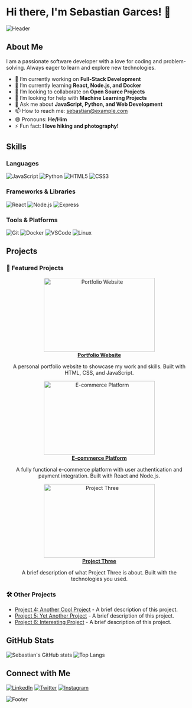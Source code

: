 # Hi there, I'm Sebastian Garces! 👋

![Header](https://your-image-url.com/header-image.jpg)

## About Me

I am a passionate software developer with a love for coding and problem-solving. Always eager to learn and explore new technologies.

- 🔭 I’m currently working on **Full-Stack Development**
- 🌱 I’m currently learning **React, Node.js, and Docker**
- 👯 I’m looking to collaborate on **Open Source Projects**
- 🤔 I’m looking for help with **Machine Learning Projects**
- 💬 Ask me about **JavaScript, Python, and Web Development**
- 📫 How to reach me: [sebastian@example.com](mailto:sebastian@example.com)
- 😄 Pronouns: **He/Him**
- ⚡ Fun fact: **I love hiking and photography!**

## Skills

### Languages
![JavaScript](https://img.shields.io/badge/JavaScript-323330?style=for-the-badge&logo=javascript&logoColor=F7DF1E)
![Python](https://img.shields.io/badge/Python-3776AB?style=for-the-badge&logo=python&logoColor=white)
![HTML5](https://img.shields.io/badge/HTML5-E34F26?style=for-the-badge&logo=html5&logoColor=white)
![CSS3](https://img.shields.io/badge/CSS3-1572B6?style=for-the-badge&logo=css3&logoColor=white)

### Frameworks & Libraries
![React](https://img.shields.io/badge/React-20232A?style=for-the-badge&logo=react&logoColor=61DAFB)
![Node.js](https://img.shields.io/badge/Node.js-339933?style=for-the-badge&logo=nodedotjs&logoColor=white)
![Express](https://img.shields.io/badge/Express-000000?style=for-the-badge&logo=express&logoColor=white)

### Tools & Platforms
![Git](https://img.shields.io/badge/Git-F05032?style=for-the-badge&logo=git&logoColor=white)
![Docker](https://img.shields.io/badge/Docker-2496ED?style=for-the-badge&logo=docker&logoColor=white)
![VSCode](https://img.shields.io/badge/VSCode-007ACC?style=for-the-badge&logo=visual-studio-code&logoColor=white)
![Linux](https://img.shields.io/badge/Linux-FCC624?style=for-the-badge&logo=linux&logoColor=black)

## Projects

### 📂 Featured Projects

<div align="center">

  <a href="https://github.com/GarcesSebastian/portfolio-website">
    <img src="https://your-image-url.com/portfolio-website.png" alt="Portfolio Website" width="300" height="200">
    <br>
    <strong>Portfolio Website</strong>
  </a>
  <p>A personal portfolio website to showcase my work and skills. Built with HTML, CSS, and JavaScript.</p>
  
  <a href="https://github.com/GarcesSebastian/ecommerce-platform">
    <img src="https://your-image-url.com/ecommerce-platform.png" alt="E-commerce Platform" width="300" height="200">
    <br>
    <strong>E-commerce Platform</strong>
  </a>
  <p>A fully functional e-commerce platform with user authentication and payment integration. Built with React and Node.js.</p>
  
  <a href="https://github.com/GarcesSebastian/project-three">
    <img src="https://your-image-url.com/project-three.png" alt="Project Three" width="300" height="200">
    <br>
    <strong>Project Three</strong>
  </a>
  <p>A brief description of what Project Three is about. Built with the technologies you used.</p>

</div>

### 🛠️ Other Projects

- [Project 4: Another Cool Project](https://github.com/GarcesSebastian/project-four) - A brief description of this project.
- [Project 5: Yet Another Project](https://github.com/GarcesSebastian/project-five) - A brief description of this project.
- [Project 6: Interesting Project](https://github.com/GarcesSebastian/project-six) - A brief description of this project.

## GitHub Stats

![Sebastian's GitHub stats](https://github-readme-stats.vercel.app/api?username=GarcesSebastian&show_icons=true&theme=radical)
![Top Langs](https://github-readme-stats.vercel.app/api/top-langs/?username=GarcesSebastian&layout=compact&theme=radical)

## Connect with Me

[![LinkedIn](https://img.shields.io/badge/LinkedIn-0077B5?style=for-the-badge&logo=linkedin&logoColor=white)](https://www.linkedin.com/in/yourprofile)
[![Twitter](https://img.shields.io/badge/Twitter-1DA1F2?style=for-the-badge&logo=twitter&logoColor=white)](https://twitter.com/yourprofile)
[![Instagram](https://img.shields.io/badge/Instagram-E4405F?style=for-the-badge&logo=instagram&logoColor=white)](https://instagram.com/yourprofile)

![Footer](https://your-image-url.com/footer-image.jpg)
